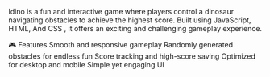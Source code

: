 Idino is a fun and interactive game where players control a dinosaur navigating obstacles to achieve the highest score. Built using JavaScript, HTML, And CSS , it offers an exciting and challenging gameplay experience.

🎮 Features
Smooth and responsive gameplay
Randomly generated obstacles for endless fun
Score tracking and high-score saving
Optimized for desktop and mobile
Simple yet engaging UI
